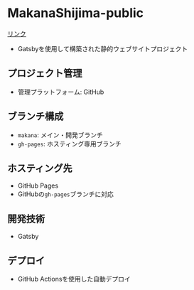 
# MakanaShijima-public

[リンク](https://semilemons.github.io/ShijimaMakana-Publish/)

- Gatsbyを使用して構築された静的ウェブサイトプロジェクト

## プロジェクト管理

- 管理プラットフォーム: GitHub

## ブランチ構成

- `makana`: メイン・開発ブランチ
- `gh-pages`: ホスティング専用ブランチ

## ホスティング先

- GitHub Pages
- GitHubの`gh-pages`ブランチに対応

## 開発技術

- Gatsby

## デプロイ

- GitHub Actionsを使用した自動デプロイ
